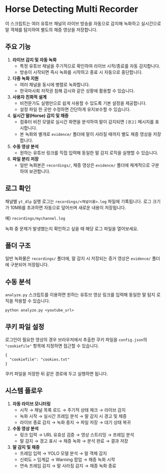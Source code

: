 # Horse Detecting Multi Recorder

이 스크립트는 여러 유튜브 채널의 라이브 방송을 자동으로 감지해 녹화하고
실시간으로 말 객체를 탐지하여 별도의 채증 영상을 저장합니다.

## 주요 기능

1. **라이브 감지 및 자동 녹화**
   - 특정 유튜브 채널을 주기적으로 확인하여 라이브 시작/종료를 자동 감지합니다.
   - 방송이 시작되면 즉시 녹화를 시작하고 종료 시 자동으로 중단합니다.
2. **다중 녹화 지원**
   - 여러 채널을 동시에 병렬로 녹화합니다.
   - 한국마사회 저작권 침해 감시와 같은 상황에 활용할 수 있습니다.
3. **사용자 친화적 설계**
   - 비전문가도 실행만으로 쉽게 사용할 수 있도록 기본 설정을 제공합니다.
   - 설정 파일 한 곳만 수정하면 간단하게 유지보수할 수 있습니다.
4. **실시간 말(Horse) 감지 및 채증**
   - 컴퓨터 비전 모델로 실시간 화면을 분석하여 말이 감지되면 `[경고]` 메시지를 표시합니다.
   - 본 녹화와 별개로 `evidence/` 폴더에 말이 사라질 때까지 별도 채증 영상을 저장합니다.
5. **수동 영상 분석**
   - 원하는 유튜브 링크를 직접 입력해 동일한 말 감지 로직을 실행할 수 있습니다.
6. **파일 분리 저장**
   - 일반 녹화본은 `recordings/`, 채증 영상은 `evidence/` 폴더에 체계적으로 구분하여 보관합니다.


## 로그 확인

채널별 `yt_dlp` 실행 로그는 `recordings/<채널이름>.log` 파일에 기록됩니다.
로그 크기가 10MB를 초과하면 자동으로 덮어쓰며 새로운 내용이 저장됩니다.

예) `recordings/mychannel.log`

녹화 중 문제가 발생했는지 확인하고 싶을 때 해당 로그 파일을 열어보세요.

## 폴더 구조

일반 녹화물은 `recordings/` 폴더에,
말 감지 시 저장되는 증거 영상은 `evidence/` 폴더에 구분되어 저장됩니다.

## 수동 분석

`analyze.py` 스크립트를 이용하면 원하는 유튜브 영상 링크를 입력해
동일한 말 탐지 로직을 적용할 수 있습니다.

```
python analyze.py <youtube_url>
```

## 쿠키 파일 설정

로그인이 필요한 영상의 경우 브라우저에서 추출한 쿠키 파일을
`config.json`의 `"cookiefile"` 항목에 지정하면 접근할 수 있습니다.

```
{
  "cookiefile": "cookies.txt"
}
```

쿠키 파일을 저장한 뒤 같은 경로에 두고 실행하면 됩니다.


## 시스템 플로우

1. **자동 라이브 모니터링**
   - 시작 → 채널 목록 로드 → 주기적 상태 체크 → 라이브 감지
   - 녹화 시작 → 실시간 프레임 분석 → 말 감지 시 경고 및 채증
   - 라이브 종료 감지 → 녹화 중지 → 파일 저장 → 대기 상태 복귀
2. **수동 영상 분석**
   - 링크 입력 → URL 유효성 검증 → 영상 스트리밍 → 프레임 분석
   - 말 감지 → 경고 표시 → 채증 녹화 → 분석 완료 → 결과 저장
3. **말 감지 및 채증**
   - 프레임 입력 → YOLO 모델 분석 → 말 객체 감지
   - 신뢰도 > 임계값 → Warning 팝업 → 채증 녹화 시작
   - 연속 프레임 감지 → 말 사라짐 감지 → 채증 녹화 종료
